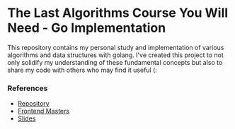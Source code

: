 # The Last Algorithms Course You Will Need - Go Implementation

 This repository contains my personal study and implementation of various algorithms and data structures with golang. I've created this project to not only solidify my understanding of these fundamental concepts but also to share my code with others who may find it useful (:





 ### References

 - [Repository](https://github.com/ThePrimeagen/fem-algos)
 - [Frontend Masters](https://frontendmasters.com/courses/algorithms/)
-  [Slides](https://theprimeagen.github.io/fem-algos/)
